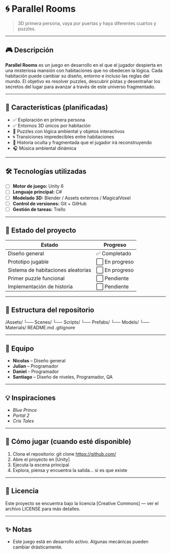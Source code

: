 # 🌀 Parallel Rooms

> 3D primera persona, vaya por puertas y haya diferentes cuartos y puzzles.

---

## 🎮 Descripción

**Parallel Rooms** es un juego en desarrollo en el que el jugador despierta en una misteriosa mansión con habitaciones que no obedecen la lógica. Cada habitación puede cambiar su diseño, entorno e incluso las reglas del mundo. El objetivo es resolver puzzles, descubrir pistas y desentrañar los secretos del lugar para avanzar a través de este universo fragmentado.

---

## 🚀 Características (planificadas)

- ✅ Exploración en primera persona
- ✅ Entornos 3D únicos por habitación
- 🧩 Puzzles con lógica ambiental y objetos interactivos
- 🌀 Transiciones impredecibles entre habitaciones
- 📜 Historia oculta y fragmentada que el jugador irá reconstruyendo
- 🎧 Música ambiental dinámica

---

## 🛠️ Tecnologías utilizadas

- [ ] **Motor de juego:** Unity 6
- [ ] **Lenguaje principal:** C# 
- [ ] **Modelado 3D:** Blender / Assets externos / MagicalVoxel
- [ ] **Control de versiones:** Git + GitHub
- [ ] **Gestión de tareas:** Trello 

---

## 🧪 Estado del proyecto

| Estado       | Progreso |
|--------------|----------|
| Diseño general | ✅ Completado |
| Prototipo jugable | ⬜ En progreso |
| Sistema de habitaciones aleatorias | ⬜ En progreso |
| Primer puzzle funcional | ⬜ Pendiente |
| Implementación de historia | ⬜ Pendiente |

---

## 📁 Estructura del repositorio

/Assets/
  └── Scenes/
  └── Scripts/
  └── Prefabs/
  └── Models/
  └── Materials/
README.md
.gitignore


---

## 🧠 Equipo

- **Nicolas** – Diseño general
- **Julian** – Programador
- **Daniel** – Programador
- **Santiago** – Diseño de niveles, Programador, QA


---

## 💡 Inspiraciones

- *Blue Prince*
- *Portal 2*
- *Cris Tales*

---

## 📌 Cómo jugar (cuando esté disponible)

1. Clona el repositorio:
   git clone https://github.com/
2. Abre el proyecto en [Unity]
3. Ejecuta la escena principal
4. Explora, piensa y encuentra la salida... si es que existe

---

## 📄 Licencia

Este proyecto se encuentra bajo la licencia [Creative Commons] — ver el archivo LICENSE para más detalles.

---

## ✨ Notas

- Este juego está en desarrollo activo. Algunas mecánicas pueden cambiar drásticamente.
